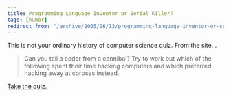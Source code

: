 ```yaml
---
title: Programming Language Inventor or Serial Killer?
tags: [humor]
redirect_from: "/archive/2005/06/13/programming-language-inventor-or-serial-killer.aspx/"
---
```


This is not your ordinary history of computer science quiz. From the
site...

> Can you tell a coder from a cannibal? Try to work out which of the
> following spent their time hacking computers and which preferred
> hacking away at corpses instead.

[Take the quiz.](http://www.malevole.com/mv/misc/killerquiz/)

